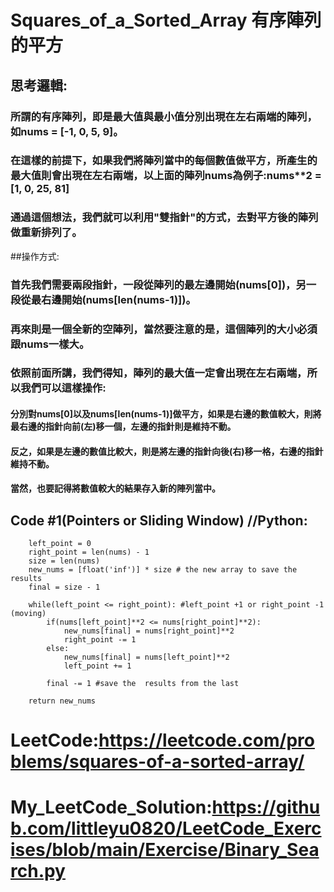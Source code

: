 # Squares_of_a_Sorted_Array 有序陣列的平方
## 思考邏輯:
### 所謂的有序陣列，即是最大值與最小值分別出現在左右兩端的陣列，如nums = [-1, 0, 5, 9]。
### 在這樣的前提下，如果我們將陣列當中的每個數值做平方，所產生的最大值則會出現在左右兩端，以上面的陣列nums為例子:nums**2 = [1, 0, 25, 81]
### 通過這個想法，我們就可以利用"雙指針"的方式，去對平方後的陣列做重新排列了。
##操作方式:
### 首先我們需要兩段指針，一段從陣列的最左邊開始(nums[0])，另一段從最右邊開始(nums[len(nums-1)])。
### 再來則是一個全新的空陣列，當然要注意的是，這個陣列的大小必須跟nums一樣大。
### 依照前面所講，我們得知，陣列的最大值一定會出現在左右兩端，所以我們可以這樣操作:
#### 分別對nums[0]以及nums[len(nums-1)]做平方，如果是右邊的數值較大，則將最右邊的指針向前(左)移一個，左邊的指針則是維持不動。
#### 反之，如果是左邊的數值比較大，則是將左邊的指針向後(右)移一格，右邊的指針維持不動。
#### 當然，也要記得將數值較大的結果存入新的陣列當中。


## Code #1(Pointers or Sliding Window) //Python:
        left_point = 0
        right_point = len(nums) - 1
        size = len(nums)
        new_nums = [float('inf')] * size # the new array to save the results
        final = size - 1

        while(left_point <= right_point): #left_point +1 or right_point -1 (moving)
            if(nums[left_point]**2 <= nums[right_point]**2):
                new_nums[final] = nums[right_point]**2
                right_point -= 1
            else:
                new_nums[final] = nums[left_point]**2
                left_point += 1

            final -= 1 #save the  results from the last
            
        return new_nums


# LeetCode:<https://leetcode.com/problems/squares-of-a-sorted-array/>
# My_LeetCode_Solution:<https://github.com/littleyu0820/LeetCode_Exercises/blob/main/Exercise/Binary_Search.py>
